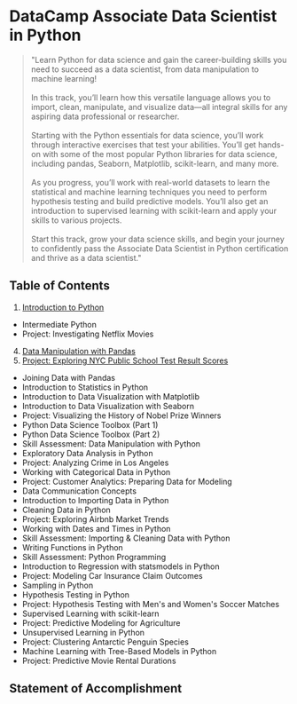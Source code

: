 # DataCamp Associate Data Scientist in Python
> "Learn Python for data science and gain the career-building skills you need to succeed as a data scientist, from data manipulation to machine learning!<br><br>
In this track, you’ll learn how this versatile language allows you to import, clean, manipulate, and visualize data—all integral skills for any aspiring data professional or researcher.<br><Br>
Starting with the Python essentials for data science, you’ll work through interactive exercises that test your abilities. You’ll get hands-on with some of the most popular Python libraries for data science, including pandas, Seaborn, Matplotlib, scikit-learn, and many more.<br><br>
As you progress, you’ll work with real-world datasets to learn the statistical and machine learning techniques you need to perform hypothesis testing and build predictive models. You’ll also get an introduction to supervised learning with scikit-learn and apply your skills to various projects.<Br><Br>
Start this track, grow your data science skills, and begin your journey to confidently pass the Associate Data Scientist in Python certification and thrive as a data scientist."

## Table of Contents
01. [Introduction to Python](https://github.com/KailaniBailey/DATACAMP-Associate-Data-Scientist-in-Python/blob/main/01.%20Introduction%20to%20Python/README.md)
- Intermediate Python
- Project: Investigating Netflix Movies
04. [Data Manipulation with Pandas](https://github.com/KailaniBailey/DATACAMP-Associate-Data-Scientist-in-Python/tree/main/04.%20Data%20Manipulation%20with%20Pandas)
05. [Project: Exploring NYC Public School Test Result Scores](https://github.com/KailaniBailey/DATACAMP-Associate-Data-Scientist-in-Python/tree/main/05.%20Project:%20Exploring%20NYC%20Public%20School%20Test%20Result%20Scores)
- Joining Data with Pandas
- Introduction to Statistics in Python
- Introduction to Data Visualization with Matplotlib
- Introduction to Data Visualization with Seaborn
- Project: Visualizing the History of Nobel Prize Winners
- Python Data Science Toolbox (Part 1)
- Python Data Science Toolbox (Part 2)
- Skill Assessment: Data Manipulation with Python
- Exploratory Data Analysis in Python
- Project: Analyzing Crime in Los Angeles
- Working with Categorical Data in Python
- Project: Customer Analytics: Preparing Data for Modeling
- Data Communication Concepts
- Introduction to Importing Data in Python
- Cleaning Data in Python
- Project: Exploring Airbnb Market Trends
- Working with Dates and Times in Python
- Skill Assessment: Importing & Cleaning Data with Python
- Writing Functions in Python
- Skill Assessment: Python Programming
- Introduction to Regression with statsmodels in Python
- Project: Modeling Car Insurance Claim Outcomes
- Sampling in Python
- Hypothesis Testing in Python
- Project: Hypothesis Testing with Men's and Women's Soccer Matches
- Supervised Learning with scikit-learn
- Project: Predictive Modeling for Agriculture
- Unsupervised Learning in Python
- Project: Clustering Antarctic Penguin Species
- Machine Learning with Tree-Based Models in Python
- Project: Predictive Movie Rental Durations
## Statement of Accomplishment
